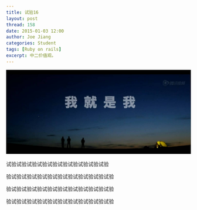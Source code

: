```yaml
---
title: 试验16
layout: post
thread: 158
date: 2015-01-03 12:00
author: Joe Jiang
categories: Student
tags: [Ruby on rails]
excerpt: 中二价值观。
---
```


![](/assets/in-post/2015-01-03-Goodbye-My-Old-Times.png)



试验试验试验试验试验试验试验试验试验试验

验试验试验试验试验试验试验试验试验试验试验

验试验试验试验试验试验试验试验试验试验试验

验试验试验试验试验试验试验试验试验试验试验